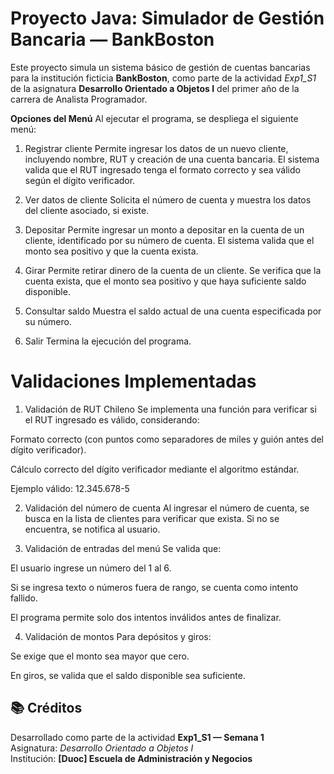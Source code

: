 # Proyecto Java: Simulador de Gestión Bancaria — BankBoston

Este proyecto simula un sistema básico de gestión de cuentas bancarias para la institución ficticia **BankBoston**, como parte de la actividad *Exp1_S1* de la asignatura **Desarrollo Orientado a Objetos I** del primer año de la carrera de Analista Programador.

**Opciones del Menú**
Al ejecutar el programa, se despliega el siguiente menú:

1. Registrar cliente
Permite ingresar los datos de un nuevo cliente, incluyendo nombre, RUT y creación de una cuenta bancaria. El sistema valida que el RUT ingresado tenga el formato correcto y sea válido según el dígito verificador.

2. Ver datos de cliente
Solicita el número de cuenta y muestra los datos del cliente asociado, si existe.

3. Depositar
Permite ingresar un monto a depositar en la cuenta de un cliente, identificado por su número de cuenta. El sistema valida que el monto sea positivo y que la cuenta exista.

4. Girar
Permite retirar dinero de la cuenta de un cliente. Se verifica que la cuenta exista, que el monto sea positivo y que haya suficiente saldo disponible.

5. Consultar saldo
Muestra el saldo actual de una cuenta especificada por su número.

6. Salir
Termina la ejecución del programa.

# Validaciones Implementadas

1. Validación de RUT Chileno
Se implementa una función para verificar si el RUT ingresado es válido, considerando:

Formato correcto (con puntos como separadores de miles y guión antes del dígito verificador).

Cálculo correcto del dígito verificador mediante el algoritmo estándar.

Ejemplo válido: 12.345.678-5

2. Validación del número de cuenta
Al ingresar el número de cuenta, se busca en la lista de clientes para verificar que exista. Si no se encuentra, se notifica al usuario.

3. Validación de entradas del menú
Se valida que:

El usuario ingrese un número del 1 al 6.

Si se ingresa texto o números fuera de rango, se cuenta como intento fallido.

El programa permite solo dos intentos inválidos antes de finalizar.

4. Validación de montos
Para depósitos y giros:

Se exige que el monto sea mayor que cero.

En giros, se valida que el saldo disponible sea suficiente.

## 📚 Créditos

Desarrollado como parte de la actividad **Exp1_S1 — Semana 1**  
Asignatura: *Desarrollo Orientado a Objetos I*  
Institución: **[Duoc] Escuela de Administración y Negocios**
